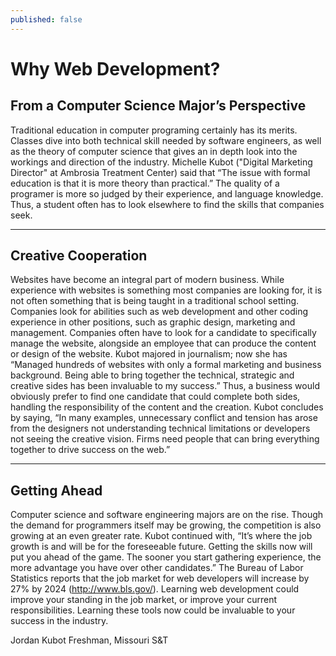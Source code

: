 ```yaml
---
published: false
---
```

# Why Web Development?
## From a Computer Science Major’s Perspective

Traditional education in computer programing certainly has its merits. Classes dive into both technical skill needed by software engineers, as well as the theory of computer science that gives an in depth look into the workings and direction of the industry. Michelle Kubot ("Digital Marketing Director" at Ambrosia Treatment Center) said that “The issue with formal education is that it is more theory than practical.” The quality of a programer is more so judged by their experience, and language knowledge. Thus, a student often has to look elsewhere to find the skills that companies seek. 
___
## Creative Cooperation
Websites have become an integral part of modern business. While experience with websites is something most companies are looking for, it is not often something that is being taught in a traditional school setting. Companies look for abilities such as web development and other coding experience in other positions, such as graphic design, marketing and management. Companies often have to look for a candidate to specifically manage the website, alongside an employee that can produce the content or design of the website. Kubot majored in journalism; now she has “Managed hundreds of websites with only a formal marketing and business background. Being able to bring together the technical, strategic and creative sides has been invaluable to my success.” Thus, a business would obviously prefer to find one candidate that could complete both sides, handling the responsibility of the content and the creation. Kubot concludes by saying, “In many examples, unnecessary conflict and tension has arose from the designers not understanding technical limitations or developers not seeing the creative vision.  Firms need people that can bring everything together to drive success on the web.”
___
## Getting Ahead
Computer science and software engineering majors are on the rise. Though the demand for programmers itself may be growing, the competition is also growing at an even greater rate. Kubot continued with, “It’s where the job growth is and will be for the foreseeable future. Getting the skills now will put you ahead of the game.  The sooner you start gathering experience, the more advantage you have over other candidates.” The Bureau of Labor Statistics reports that the job market for web developers will increase by 27% by 2024 (http://www.bls.gov/). Learning web development could improve your standing in the job market, or improve your current responsibilities. Learning these tools now could be invaluable to your success in the industry.


Jordan Kubot
Freshman, Missouri S&T


